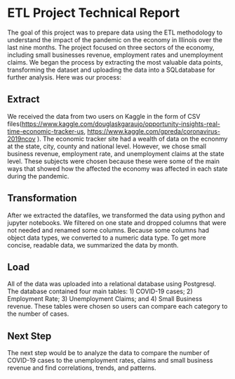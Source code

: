 # ETL Project Technical Report
The goal of this project was to prepare data using the ETL methodology to understand the impact of the pandemic on the economy in Illinois over the last nine months. The project focused on three sectors of the economy, including small businesses revenue, employment rates and unemployment claims. We began the process by extracting the most valuable data points, transforming the dataset and uploading the data into a SQLdatabase for further analysis. Here was our process: 
## Extract
We received the data from two users on Kaggle in the form of CSV files(https://www.kaggle.com/douglaskgaraujo/opportunity-insights-real-time-economic-tracker-us, https://www.kaggle.com/gpreda/coronavirus-2019ncov ). The economic tracker site had a wealth of data on the ecnonmy at the state, city, county and national level. However, we chose small business revenue, employment rate, and unemployment claims at the state level. These subjects were chosen because these were some of the main ways that showed how the affected the economy was affected in each state during the pandemic.  
## Transformation
After we extracted the datafiles, we transformed the data using python and jupyter notebooks. We filtered on one state and dropped columns that were not needed and renamed some columns. Because some columns had object data types, we converted to a numeric data type. To get more concise, readable data, we summarized the data by month. 
## Load
All of the data was uploaded into a relational database using Postgresql. The database contained four main tables: 1) COVID-19 cases; 2) Employment Rate; 3) Unemployment Claims; and 4) Small Business revenue. These tables were chosen so users can compare each category to the number of cases.
## Next Step 
The next step would be to analyze the data to compare the number of COVID-19 cases to the unemployment rates, claims and small business revenue and find correlations, trends, and patterns. 

